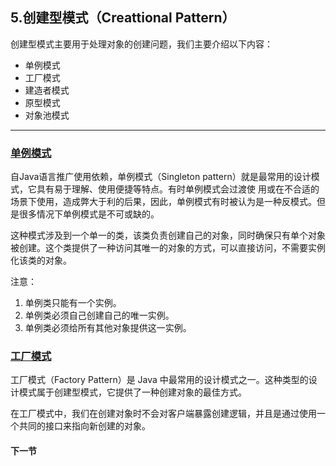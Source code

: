 ## 5.创建型模式（Creattional Pattern）
创建型模式主要用于处理对象的创建问题，我们主要介绍以下内容：
- 单例模式
- 工厂模式
- 建造者模式
- 原型模式
- 对象池模式

----
### [单例模式](singleton/5.1.Singleton.md)
自Java语言推广使用依赖，单例模式（Singleton pattern）就是最常用的设计模式，它具有易于理解、使用便捷等特点。有时单例模式会过渡使
用或在不合适的场景下使用，造成弊大于利的后果，因此，单例模式有时被认为是一种反模式。但是很多情况下单例模式是不可或缺的。

这种模式涉及到一个单一的类，该类负责创建自己的对象，同时确保只有单个对象被创建。这个类提供了一种访问其唯一的对象的方式，可以直接访问，不需要实例化该类的对象。

注意：

1. 单例类只能有一个实例。
2. 单例类必须自己创建自己的唯一实例。
3. 单例类必须给所有其他对象提供这一实例。

### [工厂模式](factory/5.2.Factory.md)
工厂模式（Factory Pattern）是 Java 中最常用的设计模式之一。这种类型的设计模式属于创建型模式，它提供了一种创建对象的最佳方式。

在工厂模式中，我们在创建对象时不会对客户端暴露创建逻辑，并且是通过使用一个共同的接口来指向新创建的对象。


#### 下一节
[]()